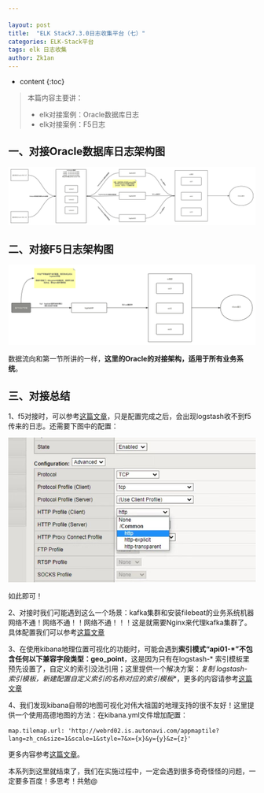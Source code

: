 ```yaml
---

layout: post
title:  "ELK Stack7.3.0日志收集平台（七）"
categories: ELK-Stack平台
tags: elk 日志收集
author: Zk1an
---
```


* content
{:toc}
> 本篇内容主要讲：
>
> - elk对接案例：Oracle数据库日志
> - elk对接案例：F5日志

## 一、对接Oracle数据库日志架构图

![202012251031Oracle日志收集](../uPic/%202020%2012%2025%2010%2031Oracle%E6%97%A5%E5%BF%97%E6%94%B6%E9%9B%86.png)

## 二、对接F5日志架构图

![202012251116F5日志收集(1)](../uPic/%202020%2012%2025%2011%2016F5%E6%97%A5%E5%BF%97%E6%94%B6%E9%9B%86%20(1).png)

数据流向和第一节所讲的一样，**这里的Oracle的对接架构，适用于所有业务系统**。



## 三、对接总结

1、f5对接时，可以参考[这篇文章](https://www.cnblogs.com/JetpropelledSnake/p/10550778.html)，只是配置完成之后，会出现logstash收不到f5传来的日志。还需要下图中的配置：

![2020122512043WIGlN](../uPic/%202020%2012%2025%2012%20043WIGlN.jpg)

如此即可！

2、对接时我们可能遇到这么一个场景：kafka集群和安装filebeat的业务系统机器网络不通！网络不通！！网络不通！！！这是就需要Nginx来代理kafka集群了。具体配置我们可以参考[这篇文章](https://www.cosmozhu.fun/archives/399)

3、在使用kibana地理位置可视化的功能时，可能会遇到**索引模式“api01-*”不包含任何以下兼容字段类型：geo_point**，这是因为只有在logstash-* 索引模板里预先设置了，自定义的索引没法引用；这里提供一个解决方案：**复制 logstash-* 索引模板，新建配置自定义索引的名称对应的索引模板**，更多的内容请参考[这篇文章](https://www.cnblogs.com/loki717/p/14001578.html)

4、我们发现kibana自带的地图可视化对伟大祖国的地理支持的很不友好！这里提供一个使用高德地图的方法：在kibana.yml文件增加配置：

```properties
map.tilemap.url: 'http://webrd02.is.autonavi.com/appmaptile?lang=zh_cn&size=1&scale=1&style=7&x={x}&y={y}&z={z}'
```

更多内容参考[这篇文章](https://blog.csdn.net/supingemail/article/details/104613554)。

本系列到这里就结束了，我们在实施过程中，一定会遇到很多奇奇怪怪的问题，一定要多百度！多思考！共勉@

